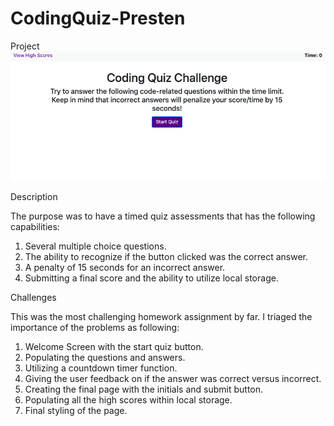 # CodingQuiz-Presten

Project
![Overview Picture](CodingQuiz.png)

Description

The purpose was to have a timed quiz assessments that has the following capabilities:

1.  Several multiple choice questions.
2.  The ability to recognize if the button clicked was the correct answer.
3.  A penalty of 15 seconds for an incorrect answer.
4.  Submitting a final score and the ability to utilize local storage.

Challenges

This was the most challenging homework assignment by far. I triaged the importance of the problems as following:

1. Welcome Screen with the start quiz button.
2. Populating the questions and answers.
3. Utilizing a countdown timer function.
4. Giving the user feedback on if the answer was correct versus incorrect.
5. Creating the final page with the initials and submit button.
6. Populating all the high scores within local storage.
7. Final styling of the page.
